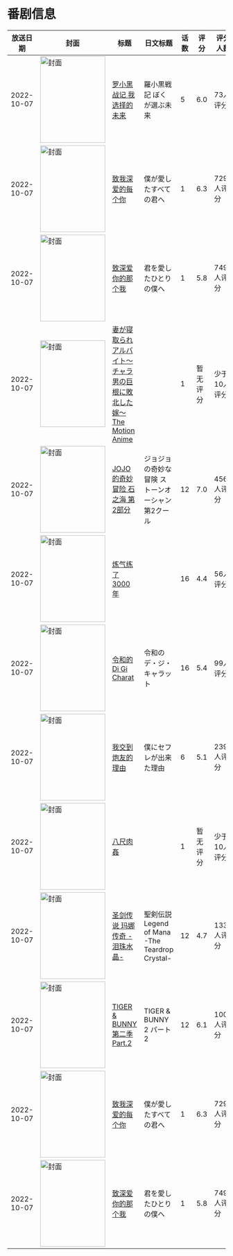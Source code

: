 # 番剧信息

|放送日期|封面|标题|日文标题|话数|评分|评分人数|
|---|---|---|---|---|---|---|
|2022-10-07|<img src="https://lain.bgm.tv/pic/cover/c/4b/17/398151_R9EDb.jpg" alt="封面" style="width:150px;height:200px;object-fit:cover;">|[罗小黑战记 我选择的未来](https://bangumi.tv/subject/398151)|羅小黒戦記 ぼくが選ぶ未来|5|6.0|73人评分|
|2022-10-07|<img src="https://lain.bgm.tv/pic/cover/c/a5/0a/363041_uZ3Zi.jpg" alt="封面" style="width:150px;height:200px;object-fit:cover;">|[致我深爱的每个你](https://bangumi.tv/subject/363041)|僕が愛したすべての君へ|1|6.3|729人评分|
|2022-10-07|<img src="https://lain.bgm.tv/pic/cover/c/aa/08/363042_DudJz.jpg" alt="封面" style="width:150px;height:200px;object-fit:cover;">|[致深爱你的那个我](https://bangumi.tv/subject/363042)|君を愛したひとりの僕へ|1|5.8|749人评分|
|2022-10-07|<img src="https://bangumi.tv/img/no_icon_subject.png" alt="封面" style="width:150px;height:200px;object-fit:cover;">|[妻が寝取られアルバイト～チャラ男の巨根に敗北した嫁～ The Motion Anime](https://bangumi.tv/subject/404594)||1|暂无评分|少于10人评分|
|2022-10-07|<img src="https://lain.bgm.tv/pic/cover/c/84/a6/375913_ApBCz.jpg" alt="封面" style="width:150px;height:200px;object-fit:cover;">|[JOJO的奇妙冒险 石之海 第2部分](https://bangumi.tv/subject/375913)|ジョジョの奇妙な冒険 ストーンオーシャン 第2クール|12|7.0|4566人评分|
|2022-10-07|<img src="https://lain.bgm.tv/pic/cover/c/fe/dc/358581_zwrR7.jpg" alt="封面" style="width:150px;height:200px;object-fit:cover;">|[炼气练了3000年](https://bangumi.tv/subject/358581)||16|4.4|56人评分|
|2022-10-07|<img src="https://lain.bgm.tv/pic/cover/c/af/47/338802_4FuVF.jpg" alt="封面" style="width:150px;height:200px;object-fit:cover;">|[令和的Di Gi Charat](https://bangumi.tv/subject/338802)|令和のデ・ジ・キャラット|16|5.4|99人评分|
|2022-10-07|<img src="https://bangumi.tv/img/no_icon_subject.png" alt="封面" style="width:150px;height:200px;object-fit:cover;">|[我交到炮友的理由](https://bangumi.tv/subject/391841)|僕にセフレが出来た理由|6|5.1|239人评分|
|2022-10-07|<img src="https://bangumi.tv/img/no_icon_subject.png" alt="封面" style="width:150px;height:200px;object-fit:cover;">|[八尺肉姦](https://bangumi.tv/subject/404795)||1|暂无评分|少于10人评分|
|2022-10-07|<img src="https://lain.bgm.tv/pic/cover/c/cc/75/340188_jT1j2.jpg" alt="封面" style="width:150px;height:200px;object-fit:cover;">|[圣剑传说 玛娜传奇 -泪珠水晶-](https://bangumi.tv/subject/340188)|聖剣伝説 Legend of Mana -The Teardrop Crystal-|12|4.7|133人评分|
|2022-10-07|<img src="https://lain.bgm.tv/pic/cover/c/d8/4e/377507_RrpDM.jpg" alt="封面" style="width:150px;height:200px;object-fit:cover;">|[TIGER & BUNNY 第二季 Part.2](https://bangumi.tv/subject/377507)|TIGER & BUNNY 2 パート2|12|6.1|100人评分|
|2022-10-07|<img src="https://lain.bgm.tv/pic/cover/c/a5/0a/363041_uZ3Zi.jpg" alt="封面" style="width:150px;height:200px;object-fit:cover;">|[致我深爱的每个你](https://bangumi.tv/subject/363041)|僕が愛したすべての君へ|1|6.3|729人评分|
|2022-10-07|<img src="https://lain.bgm.tv/pic/cover/c/aa/08/363042_DudJz.jpg" alt="封面" style="width:150px;height:200px;object-fit:cover;">|[致深爱你的那个我](https://bangumi.tv/subject/363042)|君を愛したひとりの僕へ|1|5.8|749人评分|
